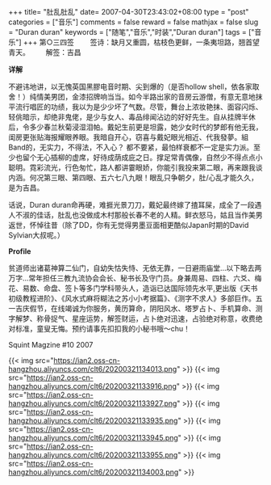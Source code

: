 +++
title= "肚乱肚乱"
date= 2007-04-30T23:43:02+08:00
type = "post"
categories = ["音乐"]
comments = false
reward = false
mathjax = false
slug = "Duran duran"
keywords = ["随笔","音乐","时装","Duran duran"]
tags = ["音乐"]
+++
第○三四签
&emsp;&emsp;签诗：缺月又重圆，枯枝色更鲜，一条夷坦路，翘首望青天。
&emsp;&emsp;解签：吉昌

**详解**

不避讳地讲，以无愧英国黑膠电音时期、尖到爆的（是否hollow shell，依各家取舍！）纯情美男团，金漆招牌响当当。如今半路出家的音房云游僧，有意无意地抹平流行唱匠的功绩，我以为是少少坏了气数。尽管，舞台上浓妆艳抹、面容闪烁、轻佻暗示，却绝非鬼佬，是少与女人、毒品绯闻沾边的好好先生。自从挂牌半休后，令多少春兰秋菊浸湿泪帕。戴妃生前更是坦露，她少女时代的梦郎有他无我，闺房更张贴海报耀眼养眼。我暗自开心，窃喜与戴妃眼光相近、代我發夢。組Band的，无实力，不得法，不入心？ 都不要紧，最怕样衰都不一定是实力派。至少也留个无心插柳的虚席，好待成荫成庇之日。撑足常青偶像，自然少不得点点小聪明。霓彩流光，行色匆忙，路人都讲霎眼娇，你能引我投来第二眼，再来跟我谈内涵。何况第三眼、第四眼、五六七八九眼！眼乱只争朝夕，肚/心乱才能久久，是为吉昌。

<!--more-->

话说，Duran duran命再硬，难捱光景刀刀，戴妃最终嫁了揸耳屎，成全了一段遇人不淑的佳话，肚乱也没做成木村那般长春不老的人精。鲜衣怒马，姑且当作美男返世，怀悼往昔（除了DD，你有无觉得男墨豆面相更酷似Japan时期的David Sylvian大叔呢。）

**Profile**

贫道师出诸葛神算二仙门，自幼失怙失恃、无依无靠，一日避雨庙堂…以下略去两万字…常年担任三教九流协会会长、秘书长及守门员。身兼周易、四柱、六爻、梅花、易数、命盘、签卜等多门学科带头人，造诣已达国际领先水平,更出版《天书初级教程进阶》、《风水式麻将糊法之苏小小考据篇》、《测字不求人》多部巨作。五一吉庆假节，在线竭诚为你服务，黄历算命，阴阳风水、塔罗占卜、手机算命、测字解梦、称骨捉气、星座运势，解签财运，占卜绝对迅速，占验绝对称意，收费绝对标准，童叟无悔。预约请事先扣扣我的小秘书哦～chu！

Squint Magzine #10 2007

{{< img src="https://ian2.oss-cn-hangzhou.aliyuncs.com/clt6/20200321134013.png" >}}
{{< img src="https://ian2.oss-cn-hangzhou.aliyuncs.com/clt6/20200321133916.png" >}}
{{< img src="https://ian2.oss-cn-hangzhou.aliyuncs.com/clt6/20200321133927.png" >}}
{{< img src="https://ian2.oss-cn-hangzhou.aliyuncs.com/clt6/20200321133935.png" >}}
{{< img src="https://ian2.oss-cn-hangzhou.aliyuncs.com/clt6/20200321133945.png" >}}
{{< img src="https://ian2.oss-cn-hangzhou.aliyuncs.com/clt6/20200321133955.png" >}}
{{< img src="https://ian2.oss-cn-hangzhou.aliyuncs.com/clt6/20200321134003.png" >}}
